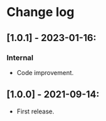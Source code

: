 # Change log

## [1.0.1] - 2023-01-16:
### Internal
- Code improvement.

## [1.0.0] - 2021-09-14:
- First release.

